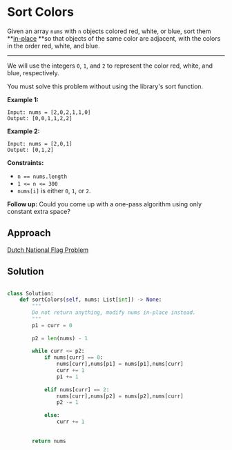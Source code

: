 # Sort Colors

Given an array `nums` with `n` objects colored red, white, or blue, sort them **[in-place](https://en.wikipedia.org/wiki/In-place_algorithm) **so that objects of the same color are adjacent, with the colors in the order red, white, and blue.
****
We will use the integers `0`, `1`, and `2` to represent the color red, white, and blue, respectively.

You must solve this problem without using the library's sort function.

 

**Example 1:**

```
Input: nums = [2,0,2,1,1,0]
Output: [0,0,1,1,2,2]
```

**Example 2:**

```
Input: nums = [2,0,1]
Output: [0,1,2]
```

 

**Constraints:**

- `n == nums.length`
- `1 <= n <= 300`
- `nums[i]` is either `0`, `1`, or `2`.

 

**Follow up:** Could you come up with a one-pass algorithm using only constant extra space?


## Approach

[Dutch National Flag Problem ](inkdrop://note/rF-3Q42Hh)

## Solution

```python

class Solution:
    def sortColors(self, nums: List[int]) -> None:
        """
        Do not return anything, modify nums in-place instead.
        """
        p1 = curr = 0 
        
        p2 = len(nums) - 1
        
        while curr <= p2:         
            if nums[curr] == 0:
                nums[curr],nums[p1] = nums[p1],nums[curr]
                curr += 1
                p1 += 1
                
            elif nums[curr] == 2:
                nums[curr],nums[p2] = nums[p2],nums[curr]
                p2 -= 1
                
            else:
                curr += 1
                
                
        return nums

```